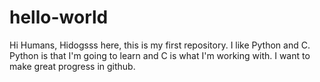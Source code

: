 # hello-world

Hi Humans,
   Hidogsss here, this is my first repository.
   I like Python and C. Python is that I'm going to learn and C is what I'm working with. I want to make great progress in github.
